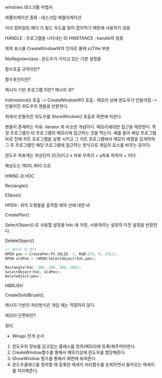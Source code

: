 windows 데스크톱 마법사.

애플리케이션 종류 : 데스크탑 애플리케이션

미리 컴파일된 헤더 가 빌드 속도를 많이 잡아먹기 때문에 사용하지 않음

HANDLE : 프로그램을 나타내는 ID
HINSTANCE : handle의 일종

제목 표시줄 CreateWindowW의 인자로 줄때 szTitle 부분

MyRegisterclass :  윈도우가 가지고 있는 기본 설정들

함수호출 규약이란?

함수포인터란?

메시지 기반 프로그램 이란?
메시지 큐? 

InitInstance() 호출 -> CreateWindowW() 호출  : 메모리 상에 윈도우가 만들어짐 -> 만들어진 위도우의 핸들을 반환한다.

위에서 만들어진 위도우를 ShowWindow() 호출로 화면에 띄운다.

핸들이 존재하는 이유. iterator 와 비슷한 개념이다. 메모리에대한 접근을 제한한다.
특정 프로그램이 타 프로그램의 메모리에 접근하는 것을 막는다. 예를 들어 해당 프로그램 바로 전에 치트 프로그램을 실행 시키고 그 치트 프로그램에서 메모리 배열을 길게하여 그 후 프로그램인 해당 프로그램에 접근하는 방식으로 게임의 요소를 바꾸는 등이다.

윈도우 좌표계는 좌상단이 (0,0)이고 x 좌표 우측이 + y좌표 하측이 + 이다.

해상도는 1600, 900 으로

HWND 과 HDC

Rectangle()

Ellipse()

HPEN : 위의 도형들을 출력할 때의 선에 대한 id

CreatePen()

SelectObject() 로 사용할 설정을 hdc 에 저장, 사용하려는 설정의 이전 설정을 반환한다.

DeleteObject() 

```c++
// 메모리 릭 정리
HPEN pen = CreatePen(PS_SOLID, 2, RGB(255, 0, 255));
HPEN oldPen = (HPEN)SelectObject(hdc,pen);

Rectangle(hdc, 200, 200, 300, 300);
SelectObject(hdc, oldPen);
DeleteOject(pen);
```

HBRUSH

CreateSolidBrush();

메시지 기반의 처리방식은 게임 에는 적절하지 않다.

메모리 단편화란?

정리

- Winapi 전개 순서

1. 윈도우의 정보를 담고있는 클래스를 정의(메모리에 등록)해주어야한다.
2. CreateWindow함수를 통해서 메모리상에 윈도우를 할당해준다.
3. ShowWindow 함수를 통해서 화면에 보여준다.
4. 윈도우클래스를 정의할 때 등록된 메세지 처리함수를 순회하면서 들어오는 메세지를 처리해준다.